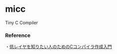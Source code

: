 # micc
Tiny C Compiler

### Reference
・[低レイヤを知りたい人のためのCコンパイラ作成入門](https://www.sigbus.info/compilerbook)
